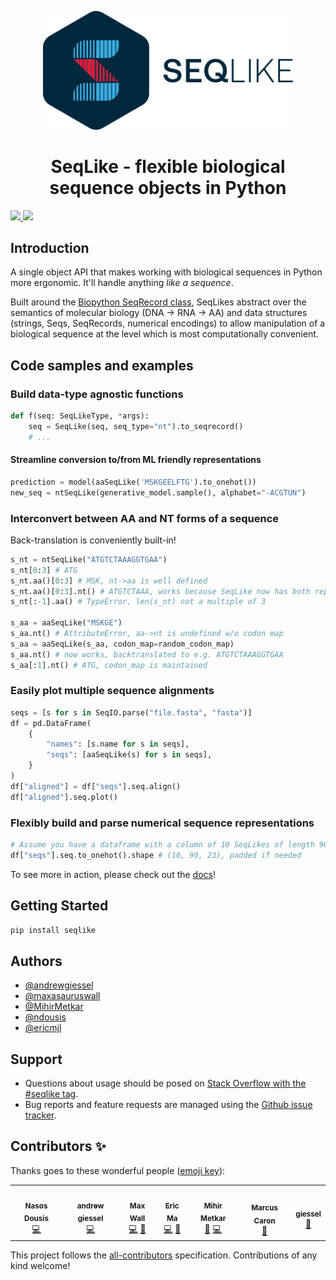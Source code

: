 <p align="center">
 <img src="docs/images/logo-color.svg?raw=true", width="400", alt="SeqLike">
</p>

<h1 align="center"> SeqLike - flexible biological sequence objects in Python </h1>

<!-- ALL-CONTRIBUTORS-BADGE:START - Do not remove or modify this section -->
<p>
<a href="#contributors-">
<img src="https://img.shields.io/badge/all_contributors-7-orange.svg?style=flat-square">
</a>
<a href="https://github.com/modernatx/seqlike/blob/main/LICENSE">
<img src="https://img.shields.io/badge/license-Apache%202-blue">
</a>
</p>
<!-- ALL-CONTRIBUTORS-BADGE:END -->

## Introduction
A single object API that makes working with biological sequences in Python
 more ergonomic. It'll handle anything _like a sequence_.

Built around the [Biopython SeqRecord class](https://biopython.org/wiki/SeqRecord),
SeqLikes abstract over the semantics of molecular biology (DNA -> RNA -> AA)
and data structures (strings, Seqs, SeqRecords, numerical encodings)
to allow manipulation of a biological sequence
at the level which is most computationally convenient.

## Code samples and examples

### Build data-type agnostic functions

```python
def f(seq: SeqLikeType, *args):
	seq = SeqLike(seq, seq_type="nt").to_seqrecord()
	# ...
```

#### Streamline conversion to/from ML friendly representations

```python
prediction = model(aaSeqLike('MSKGEELFTG').to_onehot())
new_seq = ntSeqLike(generative_model.sample(), alphabet="-ACGTUN")
```

### Interconvert between AA and NT forms of a sequence

Back-translation is conveniently built-in!

```python
s_nt = ntSeqLike("ATGTCTAAAGGTGAA")
s_nt[0:3] # ATG
s_nt.aa()[0:3] # MSK, nt->aa is well defined
s_nt.aa()[0:3].nt() # ATGTCTAAA, works because SeqLike now has both reps
s_nt[:-1].aa() # TypeError, len(s_nt) not a multiple of 3

s_aa = aaSeqLike("MSKGE")
s_aa.nt() # AttributeError, aa->nt is undefined w/o codon map
s_aa = aaSeqLike(s_aa, codon_map=random_codon_map)
s_aa.nt() # now works, backtranslated to e.g. ATGTCTAAAGGTGAA
s_aa[:1].nt() # ATG, codon_map is maintained
```

### Easily plot multiple sequence alignments

```python
seqs = [s for s in SeqIO.parse("file.fasta", "fasta")]
df = pd.DataFrame(
    {
        "names": [s.name for s in seqs],
        "seqs": [aaSeqLike(s) for s in seqs],
    }
)
df["aligned"] = df["seqs"].seq.align()
df["aligned"].seq.plot()
```

### Flexibly build and parse numerical sequence representations

```python
# Assume you have a dataframe with a column of 10 SeqLikes of length 90
df["seqs"].seq.to_onehot().shape # (10, 90, 23), padded if needed
```

To see more in action,
please check out the [docs](https://modernatx.github.io/seqlike/)!

<!-- ![Logo](https://dev-to-uploads.s3.amazonaws.com/uploads/articles/th5xamgrr6se0x5ro4g6.png) -->


## Getting Started

```python
pip install seqlike
```

## Authors

- [@andrewgiessel](https://github.com/andrewgiessel)
- [@maxasauruswall](https://github.com/maxasauruswall)
- [@MihirMetkar](https://github.com/MihirMetkar)
- [@ndousis](https://github.com/ndousis)
- [@ericmjl](https://github.com/ericmjl)

## Support

- Questions about usage should be posed on [Stack Overflow with the #seqlike tag][SO].
- Bug reports and feature requests are managed using the [Github issue tracker][gh_issues].

[SO]: https://stackoverflow.com/questions/tagged/seqlike
[gh_issues]: https://github.com/modernatx/seqlike/issues

## Contributors ✨

Thanks goes to these wonderful people ([emoji key](https://allcontributors.org/docs/en/emoji-key)):

<!-- ALL-CONTRIBUTORS-LIST:START - Do not remove or modify this section -->
<!-- prettier-ignore-start -->
<!-- markdownlint-disable -->
<table>
  <tr>
    <td align="center"><a href="https://github.com/ndousis"><img src="https://avatars.githubusercontent.com/u/15198691?v=4?s=100" width="100px;" alt=""/><br /><sub><b>Nasos Dousis</b></sub></a><br /><a href="https://github.com/modernatx/seqlike/commits?author=ndousis" title="Code">💻</a></td>
    <td align="center"><a href="http://giessel.com"><img src="https://avatars.githubusercontent.com/u/1160997?v=4?s=100" width="100px;" alt=""/><br /><sub><b>andrew giessel</b></sub></a><br /><a href="https://github.com/modernatx/seqlike/commits?author=andrewgiessel" title="Code">💻</a></td>
    <td align="center"><a href="https://github.com/maxasauruswall"><img src="https://avatars.githubusercontent.com/u/14082213?v=4?s=100" width="100px;" alt=""/><br /><sub><b>Max Wall</b></sub></a><br /><a href="https://github.com/modernatx/seqlike/commits?author=maxasauruswall" title="Code">💻</a> <a href="https://github.com/modernatx/seqlike/commits?author=maxasauruswall" title="Documentation">📖</a></td>
    <td align="center"><a href="https://ericmjl.github.io/"><img src="https://avatars.githubusercontent.com/u/2631566?v=4?s=100" width="100px;" alt=""/><br /><sub><b>Eric Ma</b></sub></a><br /><a href="https://github.com/modernatx/seqlike/commits?author=ericmjl" title="Code">💻</a> <a href="https://github.com/modernatx/seqlike/commits?author=ericmjl" title="Documentation">📖</a></td>
    <td align="center"><a href="https://github.com/MihirMetkar"><img src="https://avatars.githubusercontent.com/u/9938754?v=4?s=100" width="100px;" alt=""/><br /><sub><b>Mihir Metkar</b></sub></a><br /><a href="#ideas-MihirMetkar" title="Ideas, Planning, & Feedback">🤔</a> <a href="https://github.com/modernatx/seqlike/commits?author=MihirMetkar" title="Code">💻</a></td>
    <td align="center"><a href="https://github.com/mccaron707"><img src="https://avatars.githubusercontent.com/u/26267127?v=4?s=100" width="100px;" alt=""/><br /><sub><b>Marcus Caron</b></sub></a><br /><a href="https://github.com/modernatx/seqlike/commits?author=mccaron707" title="Documentation">📖</a></td>
    <td align="center"><a href="https://github.com/giessel"><img src="https://avatars.githubusercontent.com/u/895641?v=4?s=100" width="100px;" alt=""/><br /><sub><b>giessel</b></sub></a><br /><a href="https://github.com/modernatx/seqlike/commits?author=giessel" title="Documentation">📖</a></td>
  </tr>
</table>

<!-- markdownlint-restore -->
<!-- prettier-ignore-end -->

<!-- ALL-CONTRIBUTORS-LIST:END -->

This project follows the [all-contributors](https://github.com/all-contributors/all-contributors) specification. Contributions of any kind welcome!
